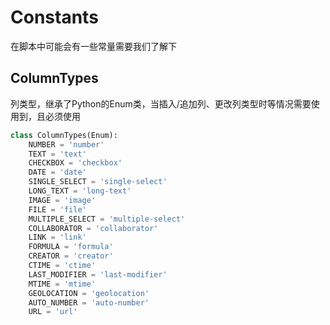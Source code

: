 # Constants

在脚本中可能会有一些常量需要我们了解下

## ColumnTypes

列类型，继承了Python的Enum类，当插入/追加列、更改列类型时等情况需要使用到，且必须使用

```python
class ColumnTypes(Enum):
    NUMBER = 'number'
    TEXT = 'text'
    CHECKBOX = 'checkbox'
    DATE = 'date'
    SINGLE_SELECT = 'single-select'
    LONG_TEXT = 'long-text'
    IMAGE = 'image'
    FILE = 'file'
    MULTIPLE_SELECT = 'multiple-select'
    COLLABORATOR = 'collaborator'
    LINK = 'link'
    FORMULA = 'formula'
    CREATOR = 'creator'
    CTIME = 'ctime'
    LAST_MODIFIER = 'last-modifier'
    MTIME = 'mtime'
    GEOLOCATION = 'geolocation'
    AUTO_NUMBER = 'auto-number'
    URL = 'url'
```
